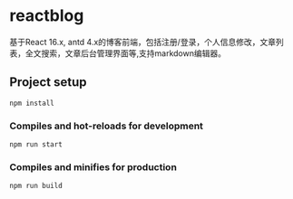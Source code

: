 # reactblog
基于React 16.x, antd 4.x的博客前端，包括注册/登录，个人信息修改，文章列表，全文搜索，文章后台管理界面等,支持markdown编辑器。

## Project setup
```
npm install
```

### Compiles and hot-reloads for development
```
npm run start
```

### Compiles and minifies for production
```
npm run build
```

